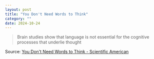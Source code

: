 ```yaml
---
layout: post
title: "You Don't Need Words to Think"
category: ""
date: 2024-10-24
---
```


>Brain studies show that language is not essential for the cognitive processes that underlie thought

Source: [You Don't Need Words to Think - Scientific American](https://www.scientificamerican.com/article/you-dont-need-words-to-think/)
